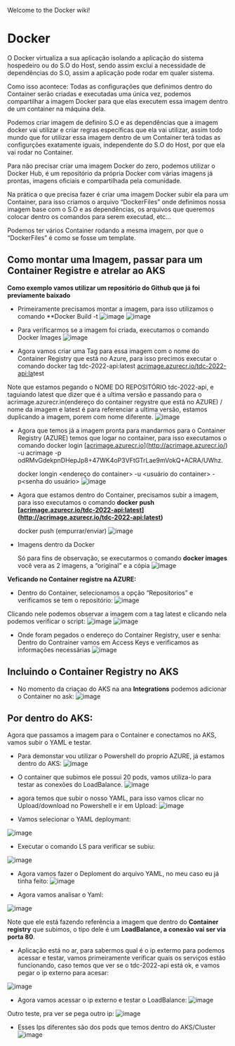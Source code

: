 Welcome to the Docker wiki!
# Docker

 O Docker virtualiza a sua aplicação isolando a aplicação do sistema hospedeiro ou do S.O do Host, sendo assim exclui a necessidade de dependências do S.O, assim a aplicação pode rodar em qualer sistema.

 Como isso acontece: Todas as configurações que definimos dentro do Container serão criadas e executadas uma única vez, podemos compartilhar a imagem Docker para que elas executem essa imagem dentro de um container na máquina dela.

 Podemos criar imagem de definiro S.O e as dependências que a imagem docker vai utilizar e criar regras específicas que ela vai utilizar, assim todo mundo que for utilizar essa imagem dentro de um Container terá todas as configurções exatamente iguais, independente do S.O do Host, por que ela vai rodar no Container.

 Para não precisar criar uma imagem Docker do zero, podemos utilizar o Docker Hub, é um repositório da própria Docker com várias imagens já prontas, imagens oficiais e compartilhada pela comunidade.

 Na prática o que precisa fazer é criar uma imagem Docker subir ela para um Container, para isso criamos o arquivo “DockerFiles” onde definimos nossa imagem base com o S.O e as dependências, os arquivos que queremos colocar dentro os comandos para serem executad, etc…

 Podemos ter vários Container rodando a mesma imagem, por que o “DockerFiles” é como se fosse um template.

## **Como montar uma Imagem, passar para um Container Registre e atrelar ao AKS**

 **Como exemplo vamos utilizar um repositório do Github que já foi previamente baixado**

- Primeiramente precisamos montar a imagem, para isso utilizamos o comando **Docker Build -t <nome do arquivo>
![image](https://user-images.githubusercontent.com/119356073/220123154-05976788-4746-40b4-a331-eb2ce347509d.png)
![image](https://user-images.githubusercontent.com/119356073/220123282-3b7ac848-2c01-42d5-9af7-c062f8f45e56.png)
 
* Para verificarmos se a imagem foi criada, executamos o comando Docker Images
![image](https://user-images.githubusercontent.com/119356073/220123622-a0a6e8be-79d5-4911-977f-e93c76a1f77c.png)

* Agora vamos criar uma Tag para essa imagem com o nome do Container Registry que está no Azure, para isso precimos executar o comando docker tag tdc-2022-api:latest [acrimage.azurecr.io/tdc-2022-api:la](http://acrimage.azurecr.io/tdc-2022-api:la)test

 Note que estamos pegando o NOME DO REPOSITÓRIO tdc-2022-api, e taguiando latest que dizer que é a ultima versão e passando para o acrimage.azurecr.in(endereço do container regystre que está no AZURE) / nome da imagem e latest é para referenciar a ultima versão, estamos duplicando a imagem, porem com nome diferente.
![image](https://user-images.githubusercontent.com/119356073/220123771-d5c2d59b-c48f-4d0d-967f-1bfdcd74b9fb.png)

* Agora que temos já a imagem pronta para mandarmos para o Container Registry (AZURE) temos que logar no container, para isso executamos o comando docker login [[acrimage.azurecr.io](http://acrimage.azurecr.io/)](http://acrimage.azurecr.io/) -u acrimage -p odRMvGdekpnDHepJp8+47WK4oP3VFtGTrLae9mVokQ+ACRA/UWhz.
    
     docker longin <endereço do container> -u <usuário do container> -p<senha do usuário>
![image](https://user-images.githubusercontent.com/119356073/220124209-d9207454-3824-4c26-9bd1-c1c085d515ae.png)

* Agora que estamos dentro do Container, precisamos subir a imagem, para isso executamos o comando **docker push [[acrimage.azurecr.io/tdc-2022-api:latest](http://acrimage.azurecr.io/tdc-2022-api:latest)](http://acrimage.azurecr.io/tdc-2022-api:latest)**
    
     docker push (empurrar/enviar) <nome da imagem>
![image](https://user-images.githubusercontent.com/119356073/220124354-794b57af-8b96-4013-b4a0-396872c23983.png)

* Imagens dentro da Docker
    
     Só para fins de observação, se executarmos o comando **docker images** você vera as 2 imagens, a “original” e a cópia
![image](https://user-images.githubusercontent.com/119356073/220124448-c94ec042-dbec-4b89-b11b-4726aba2fa85.png)

 **Veficando no Container registre na AZURE:**

- Dentro do Container, selecionamos a opção “Repositorios” e verificamos se tem o repositório:
![image](https://user-images.githubusercontent.com/119356073/220124870-8ef5a546-a7f8-4e61-a9dc-47c8d18fef0e.png)

Clicando nele podemos observar a imagem com a tag latest e clicando nela podemos verificar o script:
![image](https://user-images.githubusercontent.com/119356073/220124951-21265d7f-85d8-42b0-955a-ea27afdcdfad.png)
![image](https://user-images.githubusercontent.com/119356073/220125051-a61286ac-4a25-4b3c-ac6a-a6c87c631b16.png)

 * Onde foram pegados o endereço do Container Registry, user e senha:
 Dentro do Contrainer vamos em Access Keys e verificamos as informações necessárias
![image](https://user-images.githubusercontent.com/119356073/220125205-f9b8ecde-b159-4604-b044-b0e538854cdf.png)

## **Incluindo o Container Registry no AKS**

- No momento da criaçao do AKS na ana **Integrations** podemos adicionar o Container no ask:
![image](https://user-images.githubusercontent.com/119356073/220125304-ef0be485-1ce2-42e4-8e43-230938cc9d0a.png)

## **Por dentro do AKS:**

 

Agora que passamos a imagem para o Container e conectamos no AKS, vamos subir o YAML e testar.

- Para demonstar vou utilizar o Powershell do proprio AZURE, já estamos dentro do AKS:
![image](https://user-images.githubusercontent.com/119356073/220125389-dbf3fd59-5a61-4d97-a271-678ba18a4f7b.png)

 * O container que subimos ele possui 20 pods, vamos utiliza-lo para testar as conexões do LoadBalance.
![image](https://user-images.githubusercontent.com/119356073/220125447-0cf0a355-4c04-4ebb-9405-01251d373dc6.png)

 * agora temos que subir o nosso YAML, para isso vamos clicar no Upload/download no Powershell e ir em Upload:
![image](https://user-images.githubusercontent.com/119356073/220125505-a6918c28-7f02-4607-ad38-f08156952d7c.png)

* Vamos selecionar o YAML deploymant:

![image](https://user-images.githubusercontent.com/119356073/220125602-e46739ce-b2bd-4325-82bb-9142488da10f.png)

* Executar o comando LS para verificar se subiu:

![image](https://user-images.githubusercontent.com/119356073/220125708-709742d7-c916-4025-9d3a-39b008857561.png)

* Agora vamos fazer o Deploment do arquivo YAML, no meu caso eu já tinha feito:
![image](https://user-images.githubusercontent.com/119356073/220125798-a3f66fa4-737d-4491-a870-b5319b3952bb.png)

* Agora vamos analisar o Yaml:

![image](https://user-images.githubusercontent.com/119356073/220125867-22ed0beb-bbe0-4d2f-97c5-295364dcae36.png)

Note que ele está fazendo referência a imagem que dentro do **Container registry** que subimos, o tipo dele é um **LoadBalance, a conexão vai ser via porta 80**.

* Aplicação está no ar, para sabermos qual é o ip extermo para podemos acessar e testar, vamos primeiramente verificar quais os serviços estão funcionando, caso temos que ver se o tdc-2022-api está ok, e vamos pegar o ip externo para acesar:

![image](https://user-images.githubusercontent.com/119356073/220125941-2a53a568-9bc0-4044-8afd-0eac845d1f11.png)

* Agora vamos acessar o ip externo e testar o LoadBalance:
![image](https://user-images.githubusercontent.com/119356073/220126050-8228c11d-2ee2-4f25-beda-ddcf185a9cdb.png)

Outro teste, pra ver se pega outro ip:
![image](https://user-images.githubusercontent.com/119356073/220126128-49a8c579-959e-4ef0-a902-161156a074e8.png)

* Esses Ips diferentes são dos pods que temos dentro do AKS/Cluster
![image](https://user-images.githubusercontent.com/119356073/220126214-a2e1f344-c5c7-4f1d-a456-af82295aa327.png)












